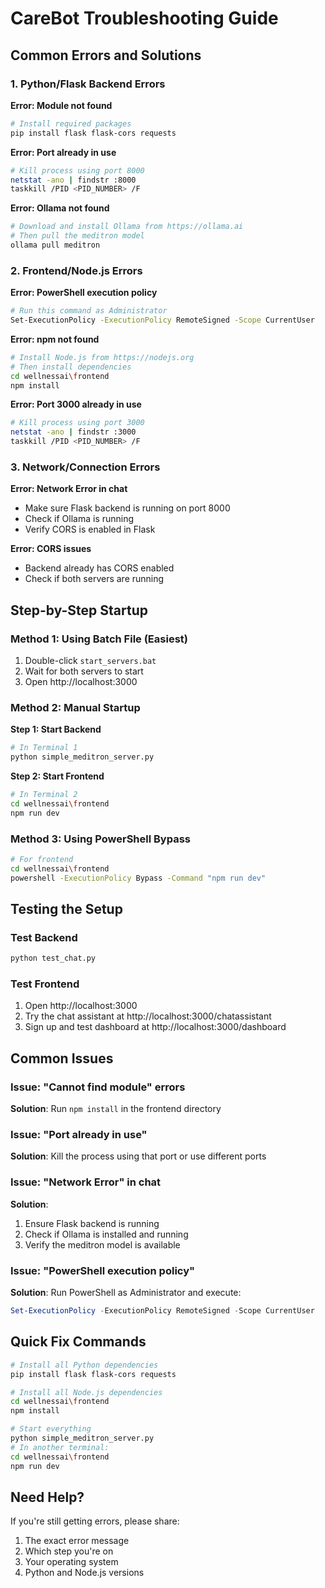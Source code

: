 # CareBot Troubleshooting Guide

## Common Errors and Solutions

### 1. Python/Flask Backend Errors

**Error: Module not found**
```bash
# Install required packages
pip install flask flask-cors requests
```

**Error: Port already in use**
```bash
# Kill process using port 8000
netstat -ano | findstr :8000
taskkill /PID <PID_NUMBER> /F
```

**Error: Ollama not found**
```bash
# Download and install Ollama from https://ollama.ai
# Then pull the meditron model
ollama pull meditron
```

### 2. Frontend/Node.js Errors

**Error: PowerShell execution policy**
```bash
# Run this command as Administrator
Set-ExecutionPolicy -ExecutionPolicy RemoteSigned -Scope CurrentUser
```

**Error: npm not found**
```bash
# Install Node.js from https://nodejs.org
# Then install dependencies
cd wellnessai\frontend
npm install
```

**Error: Port 3000 already in use**
```bash
# Kill process using port 3000
netstat -ano | findstr :3000
taskkill /PID <PID_NUMBER> /F
```

### 3. Network/Connection Errors

**Error: Network Error in chat**
- Make sure Flask backend is running on port 8000
- Check if Ollama is running
- Verify CORS is enabled in Flask

**Error: CORS issues**
- Backend already has CORS enabled
- Check if both servers are running

## Step-by-Step Startup

### Method 1: Using Batch File (Easiest)
1. Double-click `start_servers.bat`
2. Wait for both servers to start
3. Open http://localhost:3000

### Method 2: Manual Startup

**Step 1: Start Backend**
```bash
# In Terminal 1
python simple_meditron_server.py
```

**Step 2: Start Frontend**
```bash
# In Terminal 2
cd wellnessai\frontend
npm run dev
```

### Method 3: Using PowerShell Bypass
```bash
# For frontend
cd wellnessai\frontend
powershell -ExecutionPolicy Bypass -Command "npm run dev"
```

## Testing the Setup

### Test Backend
```bash
python test_chat.py
```

### Test Frontend
1. Open http://localhost:3000
2. Try the chat assistant at http://localhost:3000/chatassistant
3. Sign up and test dashboard at http://localhost:3000/dashboard

## Common Issues

### Issue: "Cannot find module" errors
**Solution**: Run `npm install` in the frontend directory

### Issue: "Port already in use"
**Solution**: Kill the process using that port or use different ports

### Issue: "Network Error" in chat
**Solution**: 
1. Ensure Flask backend is running
2. Check if Ollama is installed and running
3. Verify the meditron model is available

### Issue: "PowerShell execution policy"
**Solution**: Run PowerShell as Administrator and execute:
```powershell
Set-ExecutionPolicy -ExecutionPolicy RemoteSigned -Scope CurrentUser
```

## Quick Fix Commands

```bash
# Install all Python dependencies
pip install flask flask-cors requests

# Install all Node.js dependencies
cd wellnessai\frontend
npm install

# Start everything
python simple_meditron_server.py
# In another terminal:
cd wellnessai\frontend
npm run dev
```

## Need Help?

If you're still getting errors, please share:
1. The exact error message
2. Which step you're on
3. Your operating system
4. Python and Node.js versions
